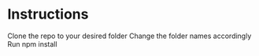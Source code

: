 # Instructions
Clone the repo to your desired folder
Change the folder names accordingly
Run npm install
